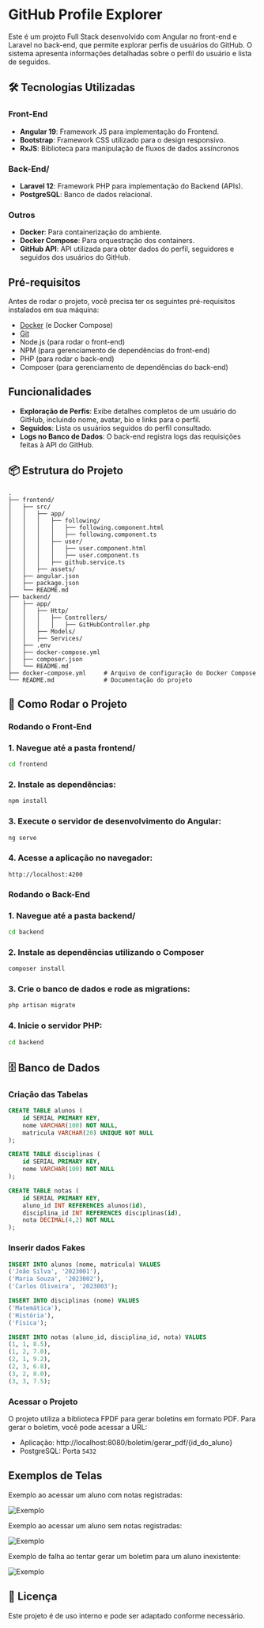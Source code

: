 # GitHub Profile Explorer

Este é um projeto Full Stack desenvolvido com Angular no front-end e Laravel no back-end, que permite explorar perfis de usuários do GitHub. O sistema apresenta informações detalhadas sobre o perfil do usuário e lista de seguidos.

## 🛠 Tecnologias Utilizadas

### Front-End
- **Angular 19**: Framework JS para implementação do Frontend.
- **Bootstrap**: Framework CSS utilizado para o design responsivo.
- **RxJS**: Biblioteca para manipulação de fluxos de dados assíncronos

### Back-End/
- **Laravel 12**: Framework PHP para implementação do Backend (APIs).
- **PostgreSQL**: Banco de dados relacional.

### Outros
- **Docker**: Para containerização do ambiente.
- **Docker Compose**: Para orquestração dos containers.
- **GitHub API**: API utilizada para obter dados do perfil, seguidores e seguidos dos usuários do GitHub.

## Pré-requisitos
Antes de rodar o projeto, você precisa ter os seguintes pré-requisitos instalados em sua máquina:

- [Docker](https://www.docker.com/get-started) (e Docker Compose)
- [Git](https://git-scm.com/)
- Node.js (para rodar o front-end)
- NPM (para gerenciamento de dependências do front-end)
- PHP (para rodar o back-end)
- Composer (para gerenciamento de dependências do back-end)

## Funcionalidades
- **Exploração de Perfis**: Exibe detalhes completos de um usuário do GitHub, incluindo nome, avatar, bio e links para o perfil.
- **Seguidos**: Lista os usuários seguidos do perfil consultado.
- **Logs no Banco de Dados**: O back-end registra logs das requisições feitas à API do GitHub.

## 📦 Estrutura do Projeto
```
.
├── frontend/
│   ├── src/
│   │   ├── app/
│   │   │   ├── following/
│   │   │   │   ├── following.component.html
│   │   │   │   ├── following.component.ts
│   │   │   ├── user/
│   │   │   │   ├── user.component.html
│   │   │   │   ├── user.component.ts
│   │   │   ├── github.service.ts
│   │   ├── assets/
│   ├── angular.json
│   ├── package.json
│   └── README.md
├── backend/
│   ├── app/
│   │   ├── Http/
│   │   │   ├── Controllers/
│   │   │   │   ├── GitHubController.php
│   │   ├── Models/
│   │   ├── Services/
│   ├── .env
│   ├── docker-compose.yml
│   ├── composer.json
│   └── README.md
├── docker-compose.yml     # Arquivo de configuração do Docker Compose
└── README.md              # Documentação do projeto
```

## 🚀 Como Rodar o Projeto

### Rodando o Front-End

### 1. Navegue até a pasta frontend/
```bash
cd frontend
```

### 2. Instale as dependências:
```bash
npm install
```

### 3. Execute o servidor de desenvolvimento do Angular:
```bash
ng serve
```

### 4. Acesse a aplicação no navegador:
```arduino
http://localhost:4200
```

### Rodando o Back-End

### 1. Navegue até a pasta backend/
```bash
cd backend
```

### 2. Instale as dependências utilizando o Composer
```bash
composer install
```

### 3. Crie o banco de dados e rode as migrations:
```bash
php artisan migrate
```

### 4. Inicie o servidor PHP:
```bash
cd backend
```

## 🗄 Banco de Dados
### Criação das Tabelas
```sql
CREATE TABLE alunos (
	id SERIAL PRIMARY KEY,
	nome VARCHAR(100) NOT NULL,
	matricula VARCHAR(20) UNIQUE NOT NULL
);

CREATE TABLE disciplinas (
	id SERIAL PRIMARY KEY,
	nome VARCHAR(100) NOT NULL
);

CREATE TABLE notas (
	id SERIAL PRIMARY KEY,
	aluno_id INT REFERENCES alunos(id),
	disciplina_id INT REFERENCES disciplinas(id),
	nota DECIMAL(4,2) NOT NULL
);
```

### Inserir dados Fakes
```sql
INSERT INTO alunos (nome, matricula) VALUES 
('João Silva', '2023001'),
('Maria Souza', '2023002'),
('Carlos Oliveira', '2023003');

INSERT INTO disciplinas (nome) VALUES 
('Matemática'),
('História'),
('Física');

INSERT INTO notas (aluno_id, disciplina_id, nota) VALUES 
(1, 1, 8.5),
(1, 2, 7.0),
(2, 1, 9.2),
(2, 3, 6.8),
(3, 2, 8.0),
(3, 3, 7.5);
```

### Acessar o Projeto
O projeto utiliza a biblioteca FPDF para gerar boletins em formato PDF. Para gerar o boletim, você pode acessar a URL:
- Aplicação: http://localhost:8080/boletim/gerar_pdf/{id_do_aluno}
- PostgreSQL: Porta `5432`

## Exemplos de Telas

Exemplo ao acessar um aluno com notas registradas:

![Exemplo](images/print-01.png)

Exemplo ao acessar um aluno sem notas registradas:

![Exemplo](images/print-02.png)

Exemplo de falha ao tentar gerar um boletim para um aluno inexistente:

![Exemplo](images/print-03.png)

## 📝 Licença
Este projeto é de uso interno e pode ser adaptado conforme necessário.

